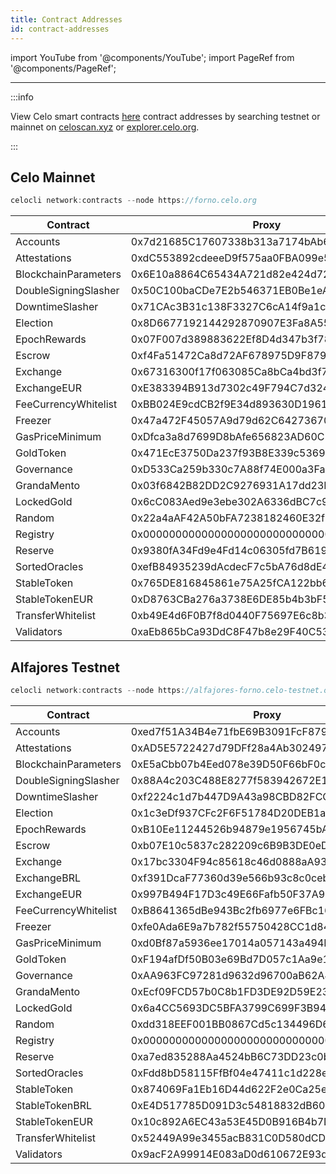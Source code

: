 ```yaml
---
title: Contract Addresses
id: contract-addresses
---
```


import YouTube from '@components/YouTube';
import PageRef from '@components/PageRef';

---

:::info

View Celo smart contracts [here](https://github.com/celo-org/celo-monorepo/tree/master/packages/protocol/contracts) contract addresses by searching testnet or mainnet on [celoscan.xyz](celoscan.xyz) or [explorer.celo.org](explorer.celo.org).

:::

## Celo Mainnet

```jsx
celocli network:contracts --node https://forno.celo.org
```

| Contract             | Proxy                                      | Implementation                             |
| -------------------- | ------------------------------------------ | ------------------------------------------ |
| Accounts             | 0x7d21685C17607338b313a7174bAb6620baD0aaB7 | 0xd0C0183682102C2a84f37e8C90063A25cCe044fF |
| Attestations         | 0xdC553892cdeeeD9f575aa0FBA099e5847fd88D20 | 0x1EC3366D384ee7996F2F70B67A65C5d54Ce96040 |
| BlockchainParameters | 0x6E10a8864C65434A721d82e424d727326F9d5Bfa | 0xDEfbc89482cd36B98d1b506Cc56Dd2AF74217955 |
| DoubleSigningSlasher | 0x50C100baCDe7E2b546371EB0Be1eACcf0A6772ec | 0x4Bb82B5862Beb483Fdb762EC4A6cB60953568A12 |
| DowntimeSlasher      | 0x71CAc3B31c138F3327C6cA14f9a1c8d752463fDd | 0x9ebB6A46149a43C9D1B12EfdC068b969eCA7246F |
| Election             | 0x8D6677192144292870907E3Fa8A5527fE55A7ff6 | 0xAaa9CB9f0afCc60d8fb21F82D5D47c4557924115 |
| EpochRewards         | 0x07F007d389883622Ef8D4d347b3f78007f28d8b7 | 0x563BA8Ed56bd32a964831aB6AfF1E53238177eDA |
| Escrow               | 0xf4Fa51472Ca8d72AF678975D9F8795A504E7ada5 | 0x7C98cc3Ad12058E8E37160Fb72f8ff557d742a54 |
| Exchange             | 0x67316300f17f063085Ca8bCa4bd3f7a5a3C66275 | 0xEDF3F7e01037e4583de2659C5e243621Ea2501A4 |
| ExchangeEUR          | 0xE383394B913d7302c49F794C7d3243c429d53D1d | 0x622833AB6E9501C9072d2c706c60AaB5Ff0234d9 |
| FeeCurrencyWhitelist | 0xBB024E9cdCB2f9E34d893630D19611B8A5381b3c | 0xc301efebAe9c517eA81f87d2CF2Ff0A87caaBc83 |
| Freezer              | 0x47a472F45057A9d79d62C6427367016409f4fF5A | 0xa79cDb272799175A118A4Ce49ceCBF3eC86649e6 |
| GasPriceMinimum      | 0xDfca3a8d7699D8bAfe656823AD60C17cb8270ECC | 0x7C4194dF1Dbdb5ca737B7d457bB00176f8A52361 |
| GoldToken            | 0x471EcE3750Da237f93B8E339c536989b8978a438 | 0x4DdeB8F7041aB3260c6ec5Afb6FEab0650F4ABB4 |
| Governance           | 0xD533Ca259b330c7A88f74E000a3FaEa2d63B7972 | 0xe6F77e6c1Df6Aea40923659C0415d82119F34882 |
| GrandaMento          | 0x03f6842B82DD2C9276931A17dd23D73C16454a49 | 0x5B2C9E7932B08D8F2Ce70ef9E5c98528256f9aB4 |
| LockedGold           | 0x6cC083Aed9e3ebe302A6336dBC7c921C9f03349E | 0x6B51e3BD4E1E8Df315766F93499B42978B110CEa |
| Random               | 0x22a4aAF42A50bFA7238182460E32f15859c93dfe | 0xE43ea9C641a2af9959CaEEe54aDB089F65457028 |
| Registry             | 0x000000000000000000000000000000000000ce10 | 0x203fdf86A00999107Df531fa00b4bA81d674cb66 |
| Reserve              | 0x9380fA34Fd9e4Fd14c06305fd7B6199089eD4eb9 | 0xc683e6f77B58D814B31F8661331EbDf63785D607 |
| SortedOracles        | 0xefB84935239dAcdecF7c5bA76d8dE40b077B7b33 | 0xaf5D514bB94023C9Af979821F59A5Eecde0986EF |
| StableToken          | 0x765DE816845861e75A25fCA122bb6898B8B1282a | 0x18E6BFDc909063F7445E410a5495264619495bCB |
| StableTokenEUR       | 0xD8763CBa276a3738E6DE85b4b3bF5FDed6D6cA73 | 0x09933e89986FeA776C3Be3556dBF9BA23c240bB3 |
| TransferWhitelist    | 0xb49E4d6F0B7f8d0440F75697E6c8b37E09178BCF |                                            |
| Validators           | 0xaEb865bCa93DdC8F47b8e29F40C5399cE34d0C58 | 0x8dF7ad6a1870766BBC9F0b8C38F8Db73126d2ddc |

## Alfajores Testnet

```jsx
celocli network:contracts --node https://alfajores-forno.celo-testnet.org
```

| Contract             | Proxy                                      | Implementation                             |
| -------------------- | ------------------------------------------ | ------------------------------------------ |
| Accounts             | 0xed7f51A34B4e71fbE69B3091FcF879cD14bD73A9 | 0x7CC2e978a3FF0ebeb3725360d607269c6311cab4 |
| Attestations         | 0xAD5E5722427d79DFf28a4Ab30249729d1F8B4cc0 | 0xcc6fd87e98b5d6e8D44F0154d3cF7b4b9FB8A013 |
| BlockchainParameters | 0xE5aCbb07b4Eed078e39D50F66bF0c80cF1b93abe | 0xbc4c0e92ac0a588DF2712E3425723fe22361966f |
| DoubleSigningSlasher | 0x88A4c203C488E8277f583942672E1aF77e2B5040 | 0xF06EF728067dd7b5CC752DC0C787dABECcBfC82e |
| DowntimeSlasher      | 0xf2224c1d7b447D9A43a98CBD82FCCC0eF1c11CC5 | 0xdF3d2CD57090B3B6C15c18Ec7C1E33DCF565B449 |
| Election             | 0x1c3eDf937CFc2F6F51784D20DEB1af1F9a8655fA | 0xFe93Ce26D492acD1cEEB3a63993C4F3C588BC6A9 |
| EpochRewards         | 0xB10Ee11244526b94879e1956745bA2E35AE2bA20 | 0xd894682B96B1E5954223e0554afad14b2a93cDdb |
| Escrow               | 0xb07E10c5837c282209c6B9B3DE0eDBeF16319a37 | 0x621cf2974c6DBdb8a33b633866795107D47Fe598 |
| Exchange             | 0x17bc3304F94c85618c46d0888aA937148007bD3C | 0xbe632C8756294DbAc9863703eC7E3759141350cF |
| ExchangeBRL          | 0xf391DcaF77360d39e566b93c8c0ceb7128fa1A08 | 0xA34f9A8f5b600085cB3f2056Fe292aD96Aef1c39 |
| ExchangeEUR          | 0x997B494F17D3c49E66Fafb50F37A972d8Db9325B | 0x4A3ACB12178B40d8cA2b719cBa6BCAE0e8E31F4C |
| FeeCurrencyWhitelist | 0xB8641365dBe943Bc2fb6977e6FBc1630EF47dB5a | 0xe7888E7D90d475260970C58d2bB9d181259de505 |
| Freezer              | 0xfe0Ada6E9a7b782f55750428CC1d8428Cd83C3F1 | 0x423A32Ee1AF793DF26c4aEe7e36441C00C29e280 |
| GasPriceMinimum      | 0xd0Bf87a5936ee17014a057143a494Dc5C5d51E5e | 0x6A0F33AD4c641f57ac2B1eA1cD457a83a578f82D |
| GoldToken            | 0xF194afDf50B03e69Bd7D057c1Aa9e10c9954E4C9 | 0xF469829b3b0D7f696720B34BDE0284E628bD448e |
| Governance           | 0xAA963FC97281d9632d96700aB62A4D1340F9a28a | 0x88CdC239B61c5E5e1aCF31ca35AE015FF1a1706f |
| GrandaMento          | 0xEcf09FCD57b0C8b1FD3DE92D59E234b88938485B | 0x9906CC9EfD28892c9d35B8a0711E5222DB9AA36a |
| LockedGold           | 0x6a4CC5693DC5BFA3799C699F3B941bA2Cb00c341 | 0xbd0b5709e863038C6ef388E6c873ae2df00c18F2 |
| Random               | 0xdd318EEF001BB0867Cd5c134496D6cF5Aa32311F | 0x67c6829506DdF66Ed824Fd1cCC40665588Bc4631 |
| Registry             | 0x000000000000000000000000000000000000ce10 | 0x33011E0a33AF1F757396f2a5A1F2158bEd179Dfd |
| Reserve              | 0xa7ed835288Aa4524bB6C73DD23c0bF4315D9Fe3e | 0xbb1CF1ceEe58dcB7Bb2B579B7860E4F25FdD803F |
| SortedOracles        | 0xFdd8bD58115FfBf04e47411c1d228eCC45E93075 | 0x342fBA470eeDA23f0C5411362711c7D2040Bd531 |
| StableToken          | 0x874069Fa1Eb16D44d622F2e0Ca25eeA172369bC1 | 0xD2e63f44565ceD986ce4FcD6119558e5ccF5b7cB |
| StableTokenBRL       | 0xE4D517785D091D3c54818832dB6094bcc2744545 | 0x563A525fF02f7c4a6607c99f3D9C8c62621b7Fc1 |
| StableTokenEUR       | 0x10c892A6EC43a53E45D0B916B4b7D383B1b78C0F | 0xfE52C5E855268B48cCcF8f0C68a608bdf4Af3001 |
| TransferWhitelist    | 0x52449A99e3455acB831C0D580dCDAc8B290d5182 |                                            |
| Validators           | 0x9acF2A99914E083aD0d610672E93d14b0736BBCc | 0xbE94e2bA7360677AaC1C8E412C9ED834BA4fE12d |

